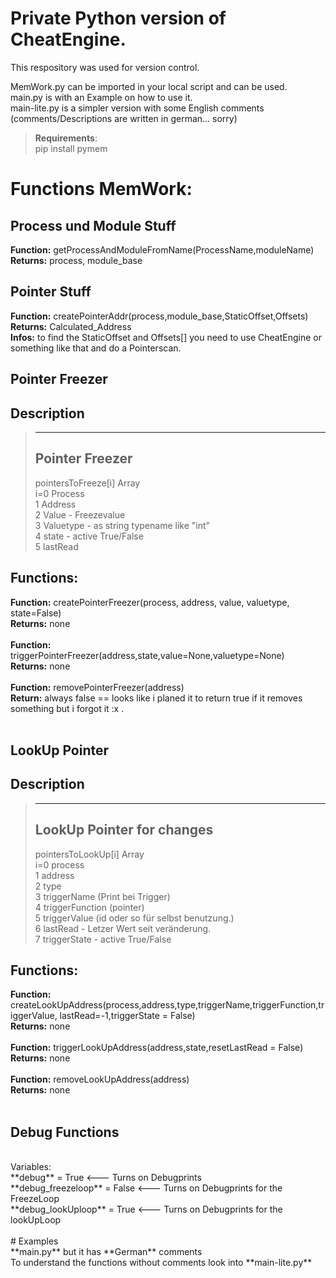 # Private Python version of CheatEngine.
This respository was used for version control.<br />

MemWork.py can be imported in your local script and can be used. <br />
main.py is with an Example on how to use it.<br />
main-lite.py is a simpler version with some English comments<br/>
(comments/Descriptions are written in german... sorry)<br />

>**Requirements**:<br/>
>pip install pymem

# Functions MemWork:
## Process und Module Stuff
**Function:** getProcessAndModuleFromName(ProcessName,moduleName)<br />
**Returns:** process, module_base<br />

## Pointer Stuff
**Function:** createPointerAddr(process,module_base,StaticOffset,Offsets)<br />
**Returns:** Calculated_Address<br />
**Infos:** to find the StaticOffset and Offsets[] you need to use CheatEngine or something like that and do a Pointerscan.

## Pointer Freezer
## Description
>----------------------------------------------------------------------------------
>Pointer Freezer
>----------------------------------------------------------------------------------
>   pointersToFreeze[i] Array<br />
> i=0   Process<br />
>   1   Address <br />
>   2   Value - Freezevalue <br />
>   3   Valuetype - as string typename like "int"<br />
>   4   state - active True/False<br />
>   5   lastRead<br />
## Functions:
**Function:** createPointerFreezer(process, address, value, valuetype, state=False)<br />
**Returns:** none<br />
<br />
**Function:** triggerPointerFreezer(address,state,value=None,valuetype=None)<br />
**Returns:** none<br />
<br />
**Function:** removePointerFreezer(address)<br />
**Return:** always false == looks like i planed it to return true if it removes something but i forgot it :x .<br />
<br />
## LookUp Pointer
## Description
>----------------------------------------------------------------------------------
> LookUp Pointer for changes
>----------------------------------------------------------------------------------
>   pointersToLookUp[i] Array<br />
> i=0   process<br />
>   1   address<br />
>   2   type<br />
>   3   triggerName (Print bei Trigger)<br />
>   4   triggerFunction (pointer)<br />
>   5   triggerValue (id oder so für selbst benutzung.)<br />
>   6   lastRead - Letzer Wert seit veränderung.<br />
>   7   triggerState - active True/False<br />
## Functions:
**Function:** createLookUpAddress(process,address,type,triggerName,triggerFunction,triggerValue, lastRead=-1,triggerState = False)<br />
**Returns:** none<br />
<br />
**Function:** triggerLookUpAddress(address,state,resetLastRead = False)<br />
**Returns:** none<br />
<br />
**Function:** removeLookUpAddress(address)<br />
**Returns:** none<br />
<br />
## Debug Functions
<br />
Variables:<br />
**debug** = True <--- Turns on Debugprints<br />
**debug_freezeloop** = False <--- Turns on Debugprints for the FreezeLoop<br />
**debug_lookUploop** = True <--- Turns on Debugprints for the lookUpLoop<br />
<br/>
# Examples <br/>
**main.py** but it has **German** comments<br/>
To understand the functions without comments look into **main-lite.py**<br/>

